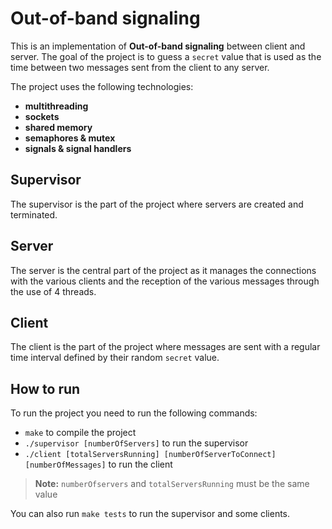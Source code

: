 # Out-of-band signaling
This is an implementation of **Out-of-band signaling** between client and server.
The goal of the project is to guess a `secret` value that is used as the time between two messages sent from the client to any server.

The project uses the following technologies:
* **multithreading**
* **sockets**
* **shared memory**
* **semaphores & mutex**
* **signals & signal handlers**

## Supervisor
The supervisor is the part of the project where servers are created and terminated.

## Server
The server is the central part of the project as it manages the connections with the various clients and the reception of the various messages through the use of 4 threads.

## Client
The client is the part of the project where messages are sent with a regular time interval defined by their random `secret` value.

## How to run
To run the project you need to run the following commands:
* `make` to compile the project
* `./supervisor [numberOfServers]` to run the supervisor
* `./client [totalServersRunning] [numberOfServerToConnect] [numberOfMessages]` to run the client
> **Note:** `numberOfservers` and `totalServersRunning` must be the same value

You can also run `make tests` to run the supervisor and some clients.